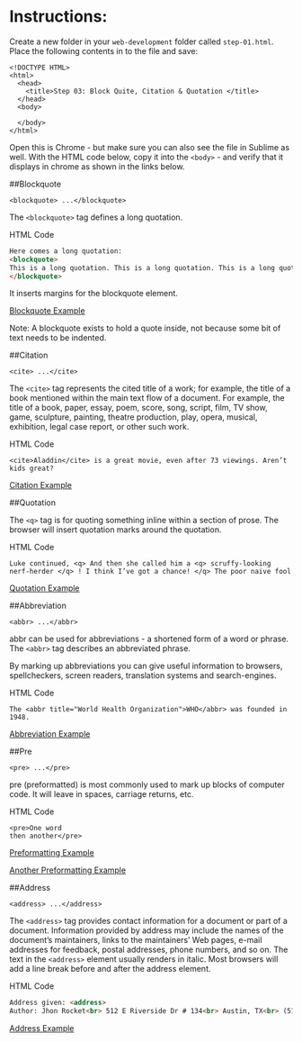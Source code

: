 # Instructions: 

Create a new folder in your `web-development` folder called `step-01.html`. Place the following contents in to the file and save:

~~~
<!DOCTYPE HTML>
<html>
  <head>
    <title>Step 03: Block Quite, Citation & Quotation </title>
  </head>
  <body>

  </body>
</html>
~~~

Open this is Chrome - but make sure you can also see the file in Sublime as well. With the HTML code below, copy it into the `<body>` - and verify that it displays in chrome as shown in the links below.



##Blockquote
~~~
<blockquote> ...</blockquote>
~~~

The `<blockquote>` tag defines a long quotation.

HTML Code

~~~html
Here comes a long quotation:
<blockquote>
This is a long quotation. This is a long quotation. This is a long quotation. This is a long quotation. This is a long quotation. 
</blockquote>
~~~

It inserts margins for the blockquote element.

<a href="archives/examples/Blockquote.htm" target="_blank">Blockquote Example</a>

Note: A blockquote exists to hold a quote inside, not because some bit of text needs to be indented.


##Citation

~~~
<cite> ...</cite>
~~~

The `<cite>` tag represents the cited title of a work; for example, the title of a book mentioned within the main text flow of a document. For example, the title of a book, paper, essay, poem, score, song, script, film, TV show, game, sculpture, painting, theatre production, play, opera, musical, exhibition, legal case report, or other such work.

HTML Code
~~~
<cite>Aladdin</cite> is a great movie, even after 73 viewings. Aren’t kids great?
~~~

<a href="archives/examples/example7.htm" target="_blank">Citation Example</a>

##Quotation

The `<q>` tag is for quoting something inline within a section of prose. The browser will insert quotation marks around the quotation.

HTML Code
~~~
Luke continued, <q> And then she called him a <q> scruffy-looking nerf-herder </q> ! I think I’ve got a chance! </q> The poor naive fool
~~~

<a href="archives/examples/example8.htm" target="_blank">Quotation Example</a>

##Abbreviation
~~~
<abbr> ...</abbr>
~~~

abbr can be used for abbreviations - a shortened form of a word or phrase. The `<abbr>` tag describes an abbreviated phrase.

By marking up abbreviations you can give useful information to browsers, spellcheckers, screen readers, translation systems and search-engines.

HTML Code
~~~
The <abbr title="World Health Organization">WHO</abbr> was founded in 1948.
~~~

<a href="archives/examples/example9.htm" target="_blank">Abbreviation Example</a>

##Pre
~~~
<pre> ...</pre>
~~~

pre (preformatted) is most commonly used to mark up blocks of computer code. It will leave in spaces, carriage returns, etc.

HTML Code
~~~
<pre>One word 
then another</pre>
~~~

<a href="archives/examples/example10.htm" target="_blank">Preformatting Example</a>

<a href="archives/examples/preformatting.htm" target="_blank">Another Preformatting Example</a>

##Address
~~~
<address> ...</address>
~~~

The `<address>` tag provides contact information for a document or part of a document. Information provided by address may include the names of the document’s maintainers, links to the maintainers’ Web pages, e-mail addresses for feedback, postal addresses, phone numbers, and so on. The text in the `<address>` element usually renders in italic. Most browsers will add a line break before and after the address element.

HTML Code
~~~html
Address given: <address>
Author: Jhon Rocket<br> 512 E Riverside Dr # 134<br> Austin, TX<br> (512) 411-7433 </address>
~~~

<a href="archives/examples/example11.htm" target="_blank">Address Example</a>